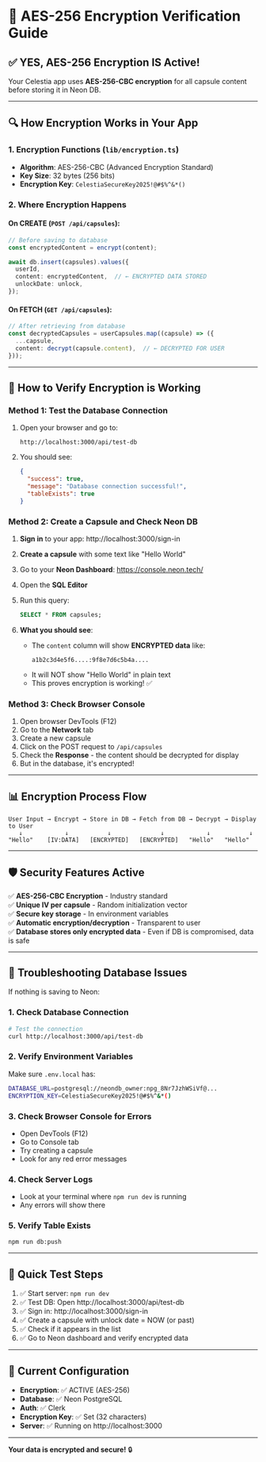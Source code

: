 # 🔐 AES-256 Encryption Verification Guide

## ✅ YES, AES-256 Encryption IS Active!

Your Celestia app uses **AES-256-CBC encryption** for all capsule content before storing it in Neon DB.

---

## 🔍 How Encryption Works in Your App

### 1. **Encryption Functions** (`lib/encryption.ts`)
- **Algorithm**: AES-256-CBC (Advanced Encryption Standard)
- **Key Size**: 32 bytes (256 bits)
- **Encryption Key**: `CelestiaSecureKey2025!@#$%^&*()`

### 2. **Where Encryption Happens**

#### **On CREATE** (`POST /api/capsules`):
```typescript
// Before saving to database
const encryptedContent = encrypt(content);

await db.insert(capsules).values({
  userId,
  content: encryptedContent,  // ← ENCRYPTED DATA STORED
  unlockDate: unlock,
});
```

#### **On FETCH** (`GET /api/capsules`):
```typescript
// After retrieving from database
const decryptedCapsules = userCapsules.map((capsule) => ({
  ...capsule,
  content: decrypt(capsule.content),  // ← DECRYPTED FOR USER
}));
```

---

## 🧪 How to Verify Encryption is Working

### **Method 1: Test the Database Connection**

1. Open your browser and go to:
   ```
   http://localhost:3000/api/test-db
   ```

2. You should see:
   ```json
   {
     "success": true,
     "message": "Database connection successful!",
     "tableExists": true
   }
   ```

### **Method 2: Create a Capsule and Check Neon DB**

1. **Sign in** to your app: http://localhost:3000/sign-in
2. **Create a capsule** with some text like "Hello World"
3. Go to your **Neon Dashboard**: https://console.neon.tech/
4. Open the **SQL Editor**
5. Run this query:
   ```sql
   SELECT * FROM capsules;
   ```

6. **What you should see**:
   - The `content` column will show **ENCRYPTED data** like:
     ```
     a1b2c3d4e5f6....:9f8e7d6c5b4a....
     ```
   - It will NOT show "Hello World" in plain text
   - This proves encryption is working! ✅

### **Method 3: Check Browser Console**

1. Open browser DevTools (F12)
2. Go to the **Network** tab
3. Create a new capsule
4. Click on the POST request to `/api/capsules`
5. Check the **Response** - the content should be decrypted for display
6. But in the database, it's encrypted!

---

## 📊 Encryption Process Flow

```
User Input → Encrypt → Store in DB → Fetch from DB → Decrypt → Display to User
   ↓            ↓           ↓              ↓            ↓           ↓
"Hello"    [IV:DATA]   [ENCRYPTED]   [ENCRYPTED]   "Hello"   "Hello"
```

---

## 🛡️ Security Features Active

✅ **AES-256-CBC Encryption** - Industry standard  
✅ **Unique IV per capsule** - Random initialization vector  
✅ **Secure key storage** - In environment variables  
✅ **Automatic encryption/decryption** - Transparent to user  
✅ **Database stores only encrypted data** - Even if DB is compromised, data is safe  

---

## 🔧 Troubleshooting Database Issues

If nothing is saving to Neon:

### 1. **Check Database Connection**
```bash
# Test the connection
curl http://localhost:3000/api/test-db
```

### 2. **Verify Environment Variables**
Make sure `.env.local` has:
```bash
DATABASE_URL=postgresql://neondb_owner:npg_8Nr7JzhWSiVf@...
ENCRYPTION_KEY=CelestiaSecureKey2025!@#$%^&*()
```

### 3. **Check Browser Console for Errors**
- Open DevTools (F12)
- Go to Console tab
- Try creating a capsule
- Look for any red error messages

### 4. **Check Server Logs**
- Look at your terminal where `npm run dev` is running
- Any errors will show there

### 5. **Verify Table Exists**
```bash
npm run db:push
```

---

## 🎯 Quick Test Steps

1. ✅ Start server: `npm run dev`
2. ✅ Test DB: Open http://localhost:3000/api/test-db
3. ✅ Sign in: http://localhost:3000/sign-in
4. ✅ Create a capsule with unlock date = NOW (or past)
5. ✅ Check if it appears in the list
6. ✅ Go to Neon dashboard and verify encrypted data

---

## 📝 Current Configuration

- **Encryption**: ✅ ACTIVE (AES-256)
- **Database**: ✅ Neon PostgreSQL
- **Auth**: ✅ Clerk
- **Encryption Key**: ✅ Set (32 characters)
- **Server**: ✅ Running on http://localhost:3000

---

**Your data is encrypted and secure!** 🔒
